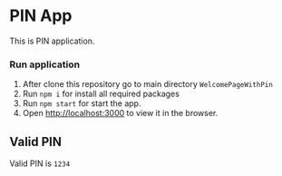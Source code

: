 # PIN App

This is PIN application.

### Run application

1. After clone this repository go to main directory `WelcomePageWithPin`
2. Run `npm i` for install all required packages
3. Run `npm start` for start the app.
4. Open [http://localhost:3000](http://localhost:3000) to view it in the browser.

## Valid PIN

Valid PIN is `1234`
